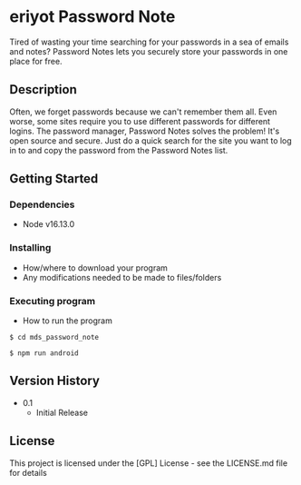 # eriyot Password Note

Tired of wasting your time searching for your passwords in a sea of emails and notes? Password Notes lets you securely store your passwords in one place for free.

## Description

Often, we forget passwords because we can't remember them all. Even worse, some sites require you to use different passwords for different logins. The password manager, Password Notes solves the problem! It's open source and secure. Just do a quick search for the site you want to log in to and copy the password from the Password Notes list.

## Getting Started

### Dependencies

* Node v16.13.0

### Installing

* How/where to download your program
* Any modifications needed to be made to files/folders

### Executing program

* How to run the program

```
$ cd mds_password_note
```
```
$ npm run android
```

## Version History


* 0.1
    * Initial Release

## License

This project is licensed under the [GPL] License - see the LICENSE.md file for details
